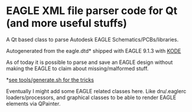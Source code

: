 # EAGLE XML file parser code for Qt (and more useful stuffs)

A Qt based class to parse Autodesk EAGLE Schematics/PCBs/libraries.

Autogenerated from the eagle.dtd* shipped with EAGLE 9.1.3 with [KODE](https://github.com/martonmiklos/kode "KODE")

As of today it is possible to parse and save an EAGLE design without making the EAGLE to claim about missing/malformed stuff.

*[see tools/generate.sh for the tricks](../../blob/master/tools/generate.sh) 


Eventually I might add some EAGLE related classes here. Like dru/.eaglerc loaders/processors, and graphical classes to be able to render EAGLE elements via QPainter.
